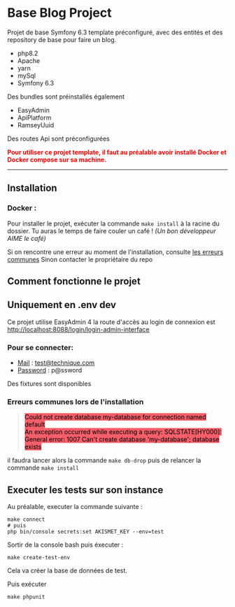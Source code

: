 # Base Blog Project

Projet de base Symfony 6.3 template préconfiguré, avec des entités et des repository de base pour faire un blog.

- php8.2
- Apache
- yarn
- mySql
- Symfony 6.3

Des bundles sont préinstallés également

- EasyAdmin
- ApiPlatform
- RamseyUuid

Des routes Api sont préconfigurées

**<span style="color: red;">Pour utiliser ce projet template, il faut au préalable avoir installé Docker et Docker compose sur sa machine.</span>**

----

## Installation
### Docker :
Pour installer le projet, exécuter la commande `make install` à la racine du dossier. 
Tu auras le temps de faire couler un café ! *(Un bon développeur AIME le café)*

Si on rencontre une erreur au moment de l'installation, consulte [les erreurs communes](#erreurs-communes-lors-de-linstallation)
Sinon contacter le propriétaire du repo

## Comment fonctionne le projet
## Uniquement en .env dev
Ce projet utilise EasyAdmin 4 la route d'accès au login de connexion est [http://localhost:8088/login/login-admin-interface](http://localhost:8088/login/login-admin-interface)

### Pour se connecter:
- <u>Mail</u> : test@technique.com
- <u>Password</u> : p@ssword


Des fixtures sont disponibles

### Erreurs communes lors de l'installation
><span style="background-color:#f55f69; color:black;">Could not create database my-database for connection named default</span></br>
 <span style="background-color:#f55f69; color:black;">An exception occurred while executing a query: SQLSTATE[HY000]: General error: 1007 Can't create database 'my-database'; database exists</span>

il faudra lancer alors la commande `make db-drop` puis de relancer la commande `make install`

## Executer les tests sur son instance

Au préalable, executer la commande suivante :

```shell
make connect
# puis
php bin/console secrets:set AKISMET_KEY --env=test
```

Sortir de la console bash puis éxecuter :
```shell
make create-test-env
```

Cela va créer la base de données de test.

Puis exécuter 

```shell
make phpunit
```